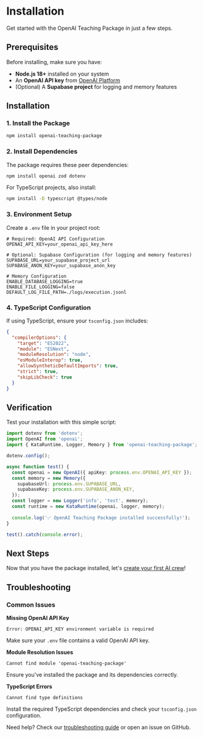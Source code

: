 # Installation

Get started with the OpenAI Teaching Package in just a few steps.

## Prerequisites

Before installing, make sure you have:

- **Node.js 18+** installed on your system
- An **OpenAI API key** from [OpenAI Platform](https://platform.openai.com/api-keys)
- (Optional) A **Supabase project** for logging and memory features

## Installation

### 1. Install the Package

```bash
npm install openai-teaching-package
```

### 2. Install Dependencies

The package requires these peer dependencies:

```bash
npm install openai zod dotenv
```

For TypeScript projects, also install:

```bash
npm install -D typescript @types/node
```

### 3. Environment Setup

Create a `.env` file in your project root:

```env
# Required: OpenAI API Configuration
OPENAI_API_KEY=your_openai_api_key_here

# Optional: Supabase Configuration (for logging and memory features)
SUPABASE_URL=your_supabase_project_url
SUPABASE_ANON_KEY=your_supabase_anon_key

# Memory Configuration
ENABLE_DATABASE_LOGGING=true
ENABLE_FILE_LOGGING=false
DEFAULT_LOG_FILE_PATH=./logs/execution.jsonl
```

### 4. TypeScript Configuration

If using TypeScript, ensure your `tsconfig.json` includes:

```json
{
  "compilerOptions": {
    "target": "ES2022",
    "module": "ESNext",
    "moduleResolution": "node",
    "esModuleInterop": true,
    "allowSyntheticDefaultImports": true,
    "strict": true,
    "skipLibCheck": true
  }
}
```

## Verification

Test your installation with this simple script:

```typescript
import dotenv from 'dotenv';
import OpenAI from 'openai';
import { KataRuntime, Logger, Memory } from 'openai-teaching-package';

dotenv.config();

async function test() {
  const openai = new OpenAI({ apiKey: process.env.OPENAI_API_KEY });
  const memory = new Memory({
    supabaseUrl: process.env.SUPABASE_URL,
    supabaseKey: process.env.SUPABASE_ANON_KEY,
  });
  const logger = new Logger('info', 'test', memory);
  const runtime = new KataRuntime(openai, logger, memory);
  
  console.log('✅ OpenAI Teaching Package installed successfully!');
}

test().catch(console.error);
```

## Next Steps

Now that you have the package installed, let's [create your first AI crew](quick-start)!

## Troubleshooting

### Common Issues

**Missing OpenAI API Key**
```
Error: OPENAI_API_KEY environment variable is required
```
Make sure your `.env` file contains a valid OpenAI API key.

**Module Resolution Issues**
```
Cannot find module 'openai-teaching-package'
```
Ensure you've installed the package and its dependencies correctly.

**TypeScript Errors**
```
Cannot find type definitions
```
Install the required TypeScript dependencies and check your `tsconfig.json` configuration.

Need help? Check our [troubleshooting guide](../advanced/error-handling) or open an issue on GitHub.